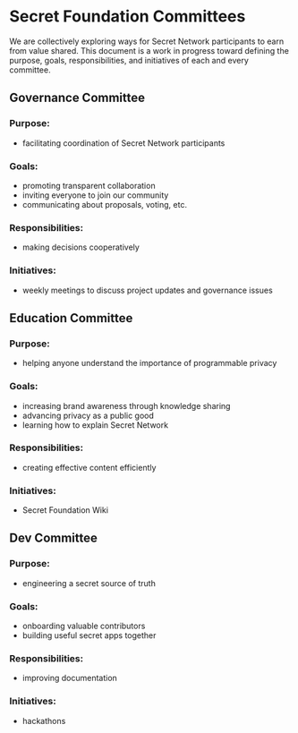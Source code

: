 # Secret Foundation Committees

We are collectively exploring ways for Secret Network participants to earn from value shared. This document is a work in progress toward defining the purpose, goals, responsibilities, and initiatives of each and every committee.

## Governance Committee
### Purpose:
* facilitating coordination of Secret Network participants
### Goals: 
* promoting transparent collaboration
* inviting everyone to join our community
* communicating about proposals, voting, etc.
### Responsibilities:
* making decisions cooperatively
### Initiatives:
* weekly meetings to discuss project updates and governance issues

## Education Committee
### Purpose:
* helping anyone understand the importance of programmable privacy
### Goals:
* increasing brand awareness through knowledge sharing
* advancing privacy as a public good
* learning how to explain Secret Network
### Responsibilities:
* creating effective content efficiently
### Initiatives:
* Secret Foundation Wiki

## Dev Committee
### Purpose:
* engineering a secret source of truth
### Goals:
* onboarding valuable contributors
* building useful secret apps together
### Responsibilities:
* improving documentation
### Initiatives:
* hackathons

